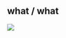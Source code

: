 ## what / what
![](http://github-profile-summary-cards.vercel.app/api/cards/stats?username=KusakinEgor&theme=aura_dark)

